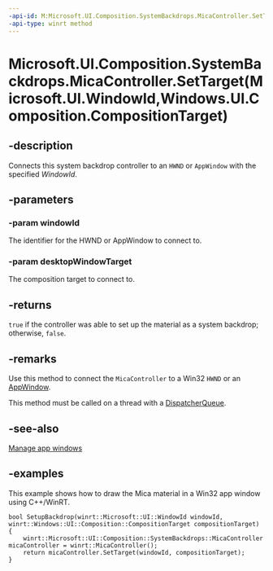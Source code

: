 ```yaml
---
-api-id: M:Microsoft.UI.Composition.SystemBackdrops.MicaController.SetTarget(Microsoft.UI.WindowId,Windows.UI.Composition.CompositionTarget)
-api-type: winrt method
---
```


# Microsoft.UI.Composition.SystemBackdrops.MicaController.SetTarget(Microsoft.UI.WindowId,Windows.UI.Composition.CompositionTarget)

<!--
public bool SetTarget (Microsoft.UI.WindowId windowId, Windows.UI.Composition.CompositionTarget desktopWindowTarget);
-->

## -description

Connects this system backdrop controller to an `HWND` or `AppWindow` with the specified _WindowId_.

## -parameters

### -param windowId

The identifier for the HWND or AppWindow to connect to.

### -param desktopWindowTarget

The composition target to connect to.

## -returns

`true` if the controller was able to set up the material as a system backdrop; otherwise, `false`.

## -remarks

Use this method to connect the `MicaController` to a Win32 `HWND` or an [AppWindow](/windows/windows-app-sdk/api/winrt/microsoft.ui.windowing.appwindow).

This method must be called on a thread with a [DispatcherQueue](/uwp/api/windows.system.dispatcherqueue).

## -see-also

[Manage app windows](/windows/apps/windows-app-sdk/windowing/windowing-overview)

## -examples

This example shows how to draw the Mica material in a Win32 app window using C++/WinRT.

```cppwinrt
bool SetupBackdrop(winrt::Microsoft::UI::WindowId windowId, winrt::Windows::UI::Composition::CompositionTarget compositionTarget)
{
    winrt::Microsoft::UI::Composition::SystemBackdrops::MicaController micaController = winrt::MicaController();
    return micaController.SetTarget(windowId, compositionTarget);
}
```

